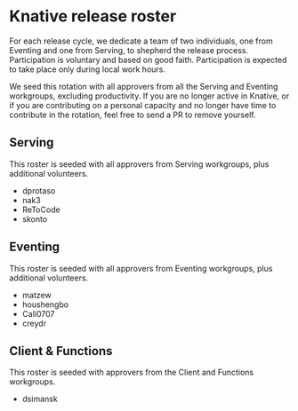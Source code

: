 # Knative release roster

For each release cycle, we dedicate a team of two individuals, one from Eventing
and one from Serving, to shepherd the release process. Participation is
voluntary and based on good faith. Participation is expected to take place only during local work hours.

We seed this rotation with all approvers from all the Serving and Eventing
workgroups, excluding productivity. If you are no longer active in Knative, or
if you are contributing on a personal capacity and no longer have time to contribute
in the rotation, feel free to send a PR to remove yourself.

## Serving

This roster is seeded with all approvers from Serving workgroups, plus additional volunteers.

- dprotaso
- nak3
- ReToCode
- skonto

## Eventing

This roster is seeded with all approvers from Eventing workgroups, plus additional volunteers.

- matzew
- houshengbo
- Cali0707
- creydr

## Client & Functions

This roster is seeded with approvers from the Client and Functions workgroups.

- dsimansk
